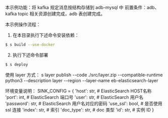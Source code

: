 本示例功能：将 kafka 规定消息按结构存储到 adb-mysql 中
前置条件：adb、kafka topic 相关资源创建完成，adb 表创建完成。

本示例操作流程：
1. 在本目录执行下述命令安装依赖：
```bash
$ s build --use-docker
```
2. 执行下述命令部署
```bash
$ s deploy
```


使用 layer 方式：
s layer publish --code ./src/layer.zip --compatible-runtime python3 --description layer --region <regionid>  --layer-name eb-elasticsearch-layer

环境变量说明：
SINK_CONFIG = {
    'host': str,        # ElasticSearch HOST名称
    'port': int,        # ElasticSearch 端口号
    'user': str,        # ElasticSearch 用户名
    'password': str,    # ElasticSearch 用户名对应的密码
    'use_ssl': bool,    # 是否使用 ssl 连接
    'index': str,       # 索引
    'doc_type': str,    # doc 类型
    'id': str,          # 实例 ID
}